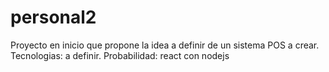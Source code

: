 # personal2
Proyecto en inicio que propone la idea a definir de un sistema POS  a crear.   Tecnologias: a definir.   Probabilidad: react con nodejs
